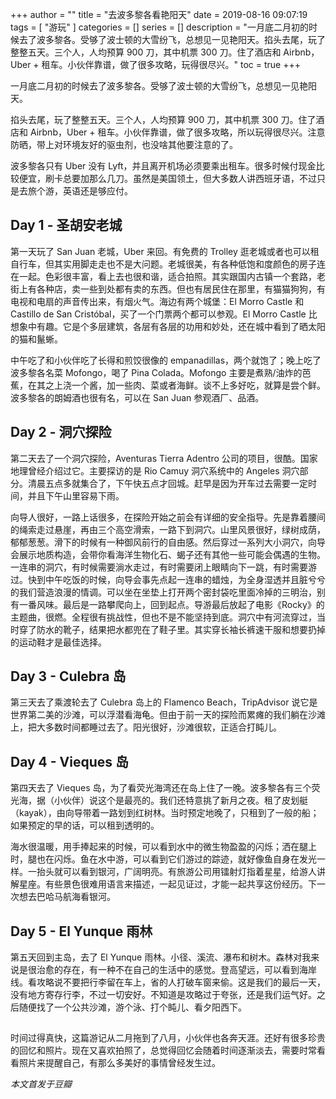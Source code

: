 +++
author = ""
title = "去波多黎各看艳阳天"
date = 2019-08-16 09:07:19
tags = [
    "游玩"
]
categories = []
series = []
description = "一月底二月初的时候去了波多黎各。受够了波士顿的大雪纷飞，总想见一见艳阳天。掐头去尾，玩了整整五天。三个人，人均预算 900 刀，其中机票 300 刀。住了酒店和 Airbnb，Uber + 租车。小伙伴靠谱，做了很多攻略，玩得很尽兴。"
toc = true
+++

一月底二月初的时候去了波多黎各。受够了波士顿的大雪纷飞，总想见一见艳阳天。

掐头去尾，玩了整整五天。三个人，人均预算 900 刀，其中机票 300 刀。住了酒店和 Airbnb，Uber + 租车。小伙伴靠谱，做了很多攻略，所以玩得很尽兴。注意防晒，带上对环境友好的驱虫剂，也没啥其他要注意的了。

波多黎各只有 Uber 没有 Lyft，并且离开机场必须要乘出租车。很多时候付现金比较便宜，刷卡总要加那么几刀。虽然是美国领土，但大多数人讲西班牙语，不过只是去旅个游，英语还是够应付。

## Day 1 - 圣胡安老城

第一天玩了 San Juan 老城，Uber 来回。有免费的 Trolley 逛老城或者也可以租自行车，但其实用脚走走也不是大问题。老城很美，有各种低饱和度颜色的房子连在一起。色彩很丰富，看上去也很和谐，适合拍照。其实跟国内古镇一个套路，老街上有各种店，卖一些到处都有卖的东西。但也有居民住在那里，有猫猫狗狗，有电视和电扇的声音传出来，有烟火气。海边有两个城堡：El Morro Castle 和 Castillo de San Cristóbal，买了一个门票两个都可以参观。El Morro Castle 比想象中有趣。它是个多层建筑，各层有各层的功用和妙处，还在城中看到了晒太阳的猫和鬣蜥。

中午吃了和小伙伴吃了长得和煎饺很像的 empanadillas，两个就饱了；晚上吃了波多黎各名菜 Mofongo，喝了 Pina Colada。Mofongo 主要是煮熟/油炸的芭蕉，在其之上浇一个酱，加一些肉、菜或者海鲜。谈不上多好吃，就算是尝个鲜。波多黎各的朗姆酒也很有名，可以在 San Juan 参观酒厂、品酒。

## Day 2 - 洞穴探险

第二天去了一个洞穴探险，Aventuras Tierra Adentro 公司的项目，很酷。国家地理曾经介绍过它。主要探访的是 Rio Camuy 洞穴系统中的 Angeles 洞穴部分。清晨五点多就集合了，下午快五点才回城。赶早是因为开车过去需要一定时间，并且下午山里容易下雨。

向导人很好，一路上话很多，在探险开始之前会有详细的安全指导。先是靠着腰间的绳索走过悬崖，再由三个高空滑索，一路下到洞穴。山里风景很好，绿树成荫，郁郁葱葱。滑下的时候有一种御风前行的自由感。然后穿过一系列大小洞穴，向导会展示地质构造，会带你看海洋生物化石、蝎子还有其他一些可能会偶遇的生物。一连串的洞穴，有时候需要淌水走过，有时需要闭上眼睛向下一跳，有时需要游过。快到中午吃饭的时候，向导会事先点起一连串的蜡烛，为全身湿透并且脏兮兮的我们营造浪漫的情调。可以坐在坐垫上打开两个密封袋吃里面冷掉的三明治，别有一番风味。最后是一路攀爬向上，回到起点。导游最后放起了电影《Rocky》的主题曲，很燃。全程很有挑战性，但也不是不能坚持到底。洞穴中有河流穿过，当时穿了防水的靴子，结果把水都兜在了鞋子里。其实穿长袖长裤速干服和想要扔掉的运动鞋才是最佳选择。

## Day 3 - Culebra 岛

第三天去了乘渡轮去了 Culebra 岛上的 Flamenco Beach，TripAdvisor 说它是世界第二美的沙滩，可以浮潜看海龟。但由于前一天的探险而累瘫的我们躺在沙滩上，把大多数时间都睡过去了。阳光很好，沙滩很软，正适合打盹儿。

## Day 4 - Vieques 岛

第四天去了 Vieques 岛，为了看荧光海湾还在岛上住了一晚。波多黎各有三个荧光海，据（小伙伴）说这个是最亮的。我们还特意挑了新月之夜。租了皮划艇（kayak），由向导带着一路划到红树林。当时预定地晚了，只租到了一般的船；如果预定的早的话，可以租到透明的。

海水很温暖，用手捧起来的时候，可以看到水中的微生物盈盈的闪烁；洒在腿上时，腿也在闪烁。鱼在水中游，可以看到它们游过的踪迹，就好像鱼自身在发光一样。一抬头就可以看到银河，广阔明亮。有旅游公司用镭射灯指着星星，给游人讲解星座。有些景色很难用语言来描述，一起见证过，才能一起共享这份经历。下一次想去巴哈马航海看银河。

## Day 5 - El Yunque 雨林

第五天回到主岛，去了 El Yunque 雨林。小径、溪流、瀑布和树木。森林对我来说是很治愈的存在，有一种不在自己的生活中的感觉。登高望远，可以看到海岸线。看攻略说不要把行李留在车上，省的人打破车窗来偷。这是我们的最后一天，没有地方寄存行李，不过一切安好。不知道是攻略过于夸张，还是我们运气好。之后随便找了一个公共沙滩，游个泳、打个盹儿、看夕阳西下。

##

时间过得真快，这篇游记从二月拖到了八月，小伙伴也各奔天涯。还好有很多珍贵的回忆和照片。现在又喜欢拍照了，总觉得回忆会随着时间逐渐淡去，需要时常看看照片来提醒自己，有那么多美好的事情曾经发生过。

_本文首发于豆瓣_
